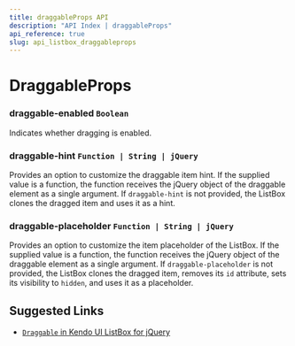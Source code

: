 ```yaml
---
title: draggableProps API
description: "API Index | draggableProps"
api_reference: true
slug: api_listbox_draggableprops
---
```


# DraggableProps

### draggable-enabled `Boolean`

Indicates whether dragging is enabled.

### draggable-hint `Function | String | jQuery`

Provides an option to customize the draggable item hint. If the supplied value is a function, the function receives the jQuery object of the draggable element as a single argument. If `draggable-hint` is not provided, the ListBox clones the dragged item and uses it as a hint.

### draggable-placeholder `Function | String | jQuery`

Provides an option to customize the item placeholder of the ListBox. If the supplied value is a function, the function receives the jQuery object of the draggable element as a single argument. If `draggable-placeholder` is not provided, the ListBox clones the dragged item, removes its `id` attribute, sets its visibility to `hidden`, and uses it as a placeholder.

## Suggested Links

* [`Draggable` in Kendo UI ListBox for jQuery](https://docs.telerik.com/kendo-ui/api/javascript/ui/listbox/configuration/draggable)
